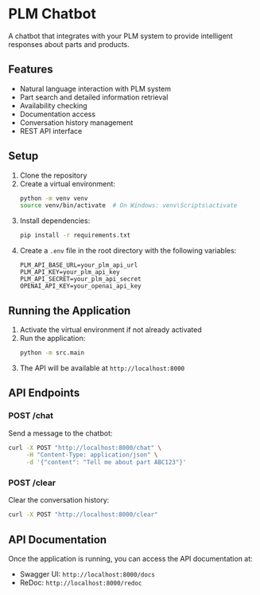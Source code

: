 # PLM Chatbot

A chatbot that integrates with your PLM system to provide intelligent responses about parts and products.

## Features

- Natural language interaction with PLM system
- Part search and detailed information retrieval
- Availability checking
- Documentation access
- Conversation history management
- REST API interface

## Setup

1. Clone the repository
2. Create a virtual environment:
   ```bash
   python -m venv venv
   source venv/bin/activate  # On Windows: venv\Scripts\activate
   ```
3. Install dependencies:
   ```bash
   pip install -r requirements.txt
   ```
4. Create a `.env` file in the root directory with the following variables:
   ```
   PLM_API_BASE_URL=your_plm_api_url
   PLM_API_KEY=your_plm_api_key
   PLM_API_SECRET=your_plm_api_secret
   OPENAI_API_KEY=your_openai_api_key
   ```

## Running the Application

1. Activate the virtual environment if not already activated
2. Run the application:
   ```bash
   python -m src.main
   ```
3. The API will be available at `http://localhost:8000`

## API Endpoints

### POST /chat
Send a message to the chatbot:
```bash
curl -X POST "http://localhost:8000/chat" \
     -H "Content-Type: application/json" \
     -d '{"content": "Tell me about part ABC123"}'
```

### POST /clear
Clear the conversation history:
```bash
curl -X POST "http://localhost:8000/clear"
```

## API Documentation

Once the application is running, you can access the API documentation at:
- Swagger UI: `http://localhost:8000/docs`
- ReDoc: `http://localhost:8000/redoc` 